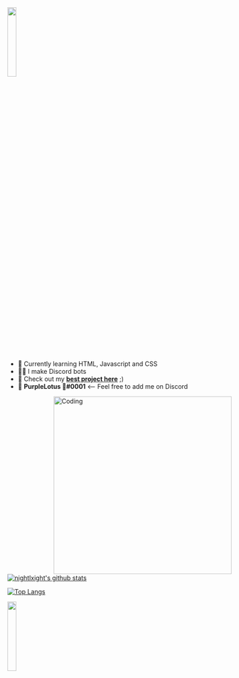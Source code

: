  <img src="https://github.com/vimalverma558/vimalverma558/blob/v2/img/hello.gif" width="20%">

- 🧠 Currently learning HTML, Javascript and CSS
- 👩‍💻 I make Discord bots
- 🎉 Check out my **[best project here](https://github.com/nightlxight/discord-bots)** ;)
- 🍕 **PurpleLotus 🦋#0001** <-- Feel free to add me on Discord

<img align="right" alt="Coding" width="400" src="https://cdn.dribbble.com/users/2646423/screenshots/5507196/computer.gif">

[![nightlxight's github stats](https://github-readme-stats.vercel.app/api?username=nightlxight&theme=graywhite&show_icons=true&hide=issues,contribs&include_all_commits=true&line_height=21&bg_color=0,EC6C6C,FFD479,FFFC79,73FA79)](https://github.com/nightlxight/github-readme-stats)

[![Top Langs](https://github-readme-stats.vercel.app/api/top-langs/?username=nightlxight&layout=compact&show_icons=true&include_all_commits=true&bg_color=0,73FA79,73FDFF,7A81FF&theme=graywhite)](https://github.com/nightlxight/github-readme-stats)
  
  <img src="https://media.giphy.com/media/jpVnC65DmYeyRL4LHS/giphy.gif" width="20%">
 
